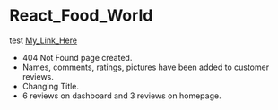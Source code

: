 # React_Food_World
test
[My_Link_Here](https://bespoke-hotteok-f14a79.netlify.app/)

* 404 Not Found page created.
* Names, comments, ratings, pictures have been added to customer reviews.
* Changing Title.
* 6 reviews on dashboard and 3 reviews on homepage.
